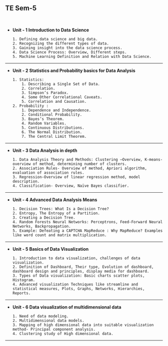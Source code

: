 ## TE Sem-5  
<br>

- **Unit - 1 Introduction to Data Science**

    ```
    1. Defining data science and big data.
    2. Recognizing the different types of data.
    3. Gaining insight into the data science process.
    4. Data Science Process: Overview, Different steps.
    5. Machine Learning Definition and Relation with Data Science.
    ```

---

- **Unit - 2 Statistics and Probability basics for Data Analysis**

    ```
    1. Statistics: 
        1. Describing a Single Set of Data.
        2. Correlation.
        3. Simpson’s Paradox.
        4. Some Other Correlational Caveats.
        5. Correlation and Causation.
    2. Probability : 
        1. Dependence and Independence.
        2. Conditional Probability.
        3. Bayes’s Theorem.
        4. Random Variables.
        5. Continuous Distributions.
        6. The Normal Distribution.
        7. The Central Limit Theorem.
    ```

---

- **Unit - 3 Data Analysis in depth**

    ```
    1. Data Analysis Theory and Methods: Clustering –Overview, K-means- overview of method, determining number of clusters.
    2. Association Rules- Overview of method, Apriori algorithm, evaluation of association rules.
    3. Regression-Overview of linear regression method, model description. 
    4. Classification- Overview, Naïve Bayes classifier.
    ```

---

- **Unit - 4 Advanced Data Analysis Means**

    ```
    1. Decision Trees: What Is a Decision Tree? 
    2. Entropy, The Entropy of a Partition.
    3. Creating a Decision Tree.
    4. Random Forests Neural Networks: Perceptrons, Feed-Forward Neural Networks, Backpropagation.
    5. Example: Defeating a CAPTCHA MapReduce : Why MapReduce? Examples like word count and matrix multiplication.
    ```

---

- **Unit - 5 Basics of Data Visualization**

    ```
    1. Introduction to data visualization, challenges of data visualization.
    2. Definition of Dashboard, Their type, Evolution of dashboard, dashboard design and principles, display media for dashboard. 
    3. Types of Data visualization: Basic charts scatter plots, Histogram.
    4. Advanced visualization Techniques like streamline and statistical measures, Plots, Graphs, Networks, Hierarchies, Reports.
    ```

---

- **Unit - 6 Data visualization of multidimensional data**

    ```
    1. Need of data modeling.
    2. Multidimensional data models.
    3. Mapping of high dimensional data into suitable visualization method- Principal component analysis.
    4. Clustering study of High dimensional data.
    ```
    
---